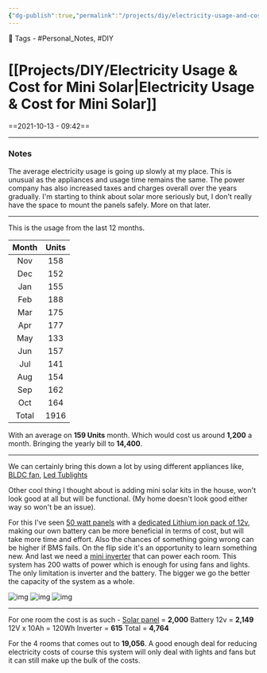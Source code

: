 ```yaml
---
{"dg-publish":true,"permalink":"/projects/diy/electricity-usage-and-cost-for-mini-solar/","dgPassFrontmatter":true,"noteIcon":"1","created":"2023-11-14T21:08:40.265+05:30","updated":"2023-12-12T20:04:53.438+05:30"}
---
```


🧶 Tags - #Personal_Notes, #DIY
# [[Projects/DIY/Electricity Usage & Cost for Mini Solar\|Electricity Usage & Cost for Mini Solar]]
==2021-10-13 - 09:42==

---

### Notes
The average electricity usage is going up slowly at my place. This is unusual as the appliances and usage time remains the same.
The power company has also increased taxes and charges overall over the years gradually.
I'm starting to think about solar more seriously but, I don't really have the space to mount the panels safely. More on that later.

---
This is the usage from the last 12 months.

| Month | Units |
|:-----:|:-----:|
|  Nov  |  158  |
|  Dec  |  152  |
|  Jan  |  155  |
|  Feb  |  188  |
|  Mar  |  175  |
|  Apr  |  177  |
|  May  |  133  |
|  Jun  |  157  |
|  Jul  |  141  |
|  Aug  |  154  |
|  Sep  |  162  |
|  Oct  |  164  |
| Total | 1916  |

With an average on **159 Units** month. Which would cost us around **1,200** a month. Bringing the yearly bill to **14,400**.

---
We can certainly bring this down a lot by using different appliances like, [BLDC fan](https://www.amazon.in/Gorilla-Energy-Saving-Ceiling-Control/dp/B071Y7K862/ref=sr_1_4?crid=3FK6VP61IT5PO&dchild=1&keywords=atomberg+ceiling+fan&qid=1634099372&sr=8-4), [Led Tublights](https://www.amazon.in/Wipro-Garnet-20-Watt-Batten-D532065_2/dp/B08BJN7QNT/ref=sr_1_1_sspa?dchild=1&keywords=led+tubelight+20+watt&qid=1634099492&smid=AT95IG9ONZD7S&sr=8-1-spons&psc=1&spLa=ZW5jcnlwdGVkUXVhbGlmaWVyPUEyM1pQUFhHSUlPNUtYJmVuY3J5cHRlZElkPUEwNzYyMTUzMjNTN0RVREFWQTJTSyZlbmNyeXB0ZWRBZElkPUEwMTM3NzM1MjVZVlQ3NkNBSUs1NSZ3aWRnZXROYW1lPXNwX2F0ZiZhY3Rpb249Y2xpY2tSZWRpcmVjdCZkb05vdExvZ0NsaWNrPXRydWU=)

Other cool thing I thought about is adding mini solar kits in the house, won't look good at all but will be functional. (My home doesn't look good either way so won't be an issue).

For this I've seen [50 watt panels](https://www.amazon.in/dp/B07ZDKP6D3/ref=sspa_dk_detail_0?psc=1&pd_rd_i=B07ZDKP6D3&pd_rd_w=0vtGS&pf_rd_p=604842fc-5726-4133-b398-12e16402cac7&pd_rd_wg=9WZiq&pf_rd_r=W30QXB3GDDZ41S6YAQEH&pd_rd_r=c632d1f8-f788-421d-a657-544bf9b779d2&spLa=ZW5jcnlwdGVkUXVhbGlmaWVyPUE3M1k4UFhWQlgwQkEmZW5jcnlwdGVkSWQ9QTAyOTIwMDgzSkE0MFZQMU9OWDVZJmVuY3J5cHRlZEFkSWQ9QTAyMzA1MDMyVDNVMVkzSFk5R0I0JndpZGdldE5hbWU9c3BfZGV0YWlsX3RoZW1hdGljJmFjdGlvbj1jbGlja1JlZGlyZWN0JmRvTm90TG9nQ2xpY2s9dHJ1ZQ==) with a [dedicated Lithium ion pack of 12v](https://www.amazon.in/s?k=12v+lithium+battery&crid=316YGF0X8TEKM&sprefix=12v+lithium+battery%2Caps%2C183&ref=nb_sb_noss_1), making our own battery can be more beneficial in terms of cost, but will take more time and effort. Also the chances of something going wrong can be higher if BMS fails. On the flip side it's an opportunity to learn something new. And last we need a [mini inverter](https://www.amazon.in/Kit4Curious-Converter-Mobile-Charging-Output/dp/B07XZ9C727/ref=sr_1_2?dchild=1&keywords=mini+solar+inverter&qid=1634099657&sr=8-2) that can power each room.
This system has 200 watts of power which is enough for using fans and lights. The only limitation is inverter and the battery. The bigger we go the better the capacity of the system as a whole.

![img](https://m.media-amazon.com/images/I/418f3VNBFiL._SX300_SY300_QL70_FMwebp_.jpg)
![img](https://m.media-amazon.com/images/I/513pars613S._SX300_SY300_QL70_FMwebp_.jpg)
![img](https://m.media-amazon.com/images/I/716k5M1nBUL._SX450_.jpg)

---
For one room the cost is as such -
[Solar panel](https://www.amazon.in/Bluebird-50-Watt-Polycrystalline-Certified/dp/B08L6N5ZDX/ref=sr_1_2_sspa?dchild=1&keywords=50+watt+panel&qid=1634100652&sr=8-2-spons&psc=1&spLa=ZW5jcnlwdGVkUXVhbGlmaWVyPUFNSUVHSUZPOTY5TVQmZW5jcnlwdGVkSWQ9QTA2NzE1OTEzMjVWT1g3RFExMEFKJmVuY3J5cHRlZEFkSWQ9QTAwNTU1NDkySThISDg2VTBFNEZWJndpZGdldE5hbWU9c3BfYXRmJmFjdGlvbj1jbGlja1JlZGlyZWN0JmRvTm90TG9nQ2xpY2s9dHJ1ZQ==) = **2,000**
Battery 12v = **2,149** 12V x 10Ah = 120Wh
Inverter = **615**
Total = **4,764**

For the 4 rooms that comes out to **19,056**. A good enough deal for reducing electricity costs of course this system will only deal with lights and fans but it can still make up the bulk of the costs.